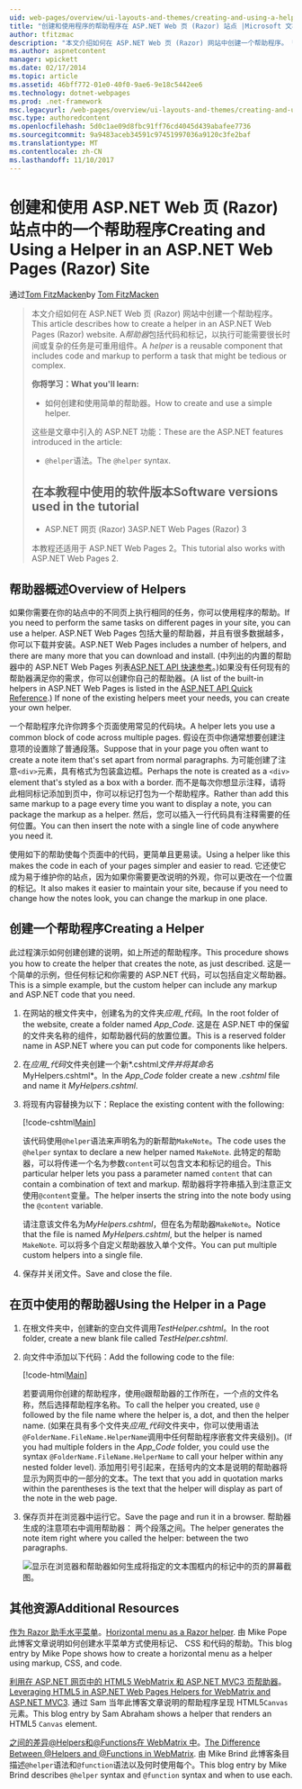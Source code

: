 ```yaml
---
uid: web-pages/overview/ui-layouts-and-themes/creating-and-using-a-helper-in-an-aspnet-web-pages-site
title: "创建和使用程序的帮助程序在 ASP.NET Web 页 (Razor) 站点 |Microsoft 文档"
author: tfitzmac
description: "本文介绍如何在 ASP.NET Web 页 (Razor) 网站中创建一个帮助程序。 帮助器是包含代码和性能标记是可重用组件..."
ms.author: aspnetcontent
manager: wpickett
ms.date: 02/17/2014
ms.topic: article
ms.assetid: 46bff772-01e0-40f0-9ae6-9e18c5442ee6
ms.technology: dotnet-webpages
ms.prod: .net-framework
msc.legacyurl: /web-pages/overview/ui-layouts-and-themes/creating-and-using-a-helper-in-an-aspnet-web-pages-site
msc.type: authoredcontent
ms.openlocfilehash: 5d0c1ae09d8fbc91ff76cd4045d439abafee7736
ms.sourcegitcommit: 9a9483aceb34591c97451997036a9120c3fe2baf
ms.translationtype: MT
ms.contentlocale: zh-CN
ms.lasthandoff: 11/10/2017
---
```

<a name="creating-and-using-a-helper-in-an-aspnet-web-pages-razor-site"></a><span data-ttu-id="4b6dc-104">创建和使用 ASP.NET Web 页 (Razor) 站点中的一个帮助程序</span><span class="sxs-lookup"><span data-stu-id="4b6dc-104">Creating and Using a Helper in an ASP.NET Web Pages (Razor) Site</span></span>
====================
<span data-ttu-id="4b6dc-105">通过[Tom FitzMacken](https://github.com/tfitzmac)</span><span class="sxs-lookup"><span data-stu-id="4b6dc-105">by [Tom FitzMacken](https://github.com/tfitzmac)</span></span>

> <span data-ttu-id="4b6dc-106">本文介绍如何在 ASP.NET Web 页 (Razor) 网站中创建一个帮助程序。</span><span class="sxs-lookup"><span data-stu-id="4b6dc-106">This article describes how to create a helper in an ASP.NET Web Pages (Razor) website.</span></span> <span data-ttu-id="4b6dc-107">A*帮助器*包括代码和标记，以执行可能需要很长时间或复杂的任务是可重用组件。</span><span class="sxs-lookup"><span data-stu-id="4b6dc-107">A *helper* is a reusable component that includes code and markup to perform a task that might be tedious or complex.</span></span>
> 
> <span data-ttu-id="4b6dc-108">**你将学习：**</span><span class="sxs-lookup"><span data-stu-id="4b6dc-108">**What you'll learn:**</span></span> 
> 
> - <span data-ttu-id="4b6dc-109">如何创建和使用简单的帮助器。</span><span class="sxs-lookup"><span data-stu-id="4b6dc-109">How to create and use a simple helper.</span></span>
> 
> <span data-ttu-id="4b6dc-110">这些是文章中引入的 ASP.NET 功能：</span><span class="sxs-lookup"><span data-stu-id="4b6dc-110">These are the ASP.NET features introduced in the article:</span></span>
> 
> - <span data-ttu-id="4b6dc-111">`@helper`语法。</span><span class="sxs-lookup"><span data-stu-id="4b6dc-111">The `@helper` syntax.</span></span>
>   
> 
> ## <a name="software-versions-used-in-the-tutorial"></a><span data-ttu-id="4b6dc-112">在本教程中使用的软件版本</span><span class="sxs-lookup"><span data-stu-id="4b6dc-112">Software versions used in the tutorial</span></span>
> 
> 
> - <span data-ttu-id="4b6dc-113">ASP.NET 网页 (Razor) 3</span><span class="sxs-lookup"><span data-stu-id="4b6dc-113">ASP.NET Web Pages (Razor) 3</span></span>
>   
> 
> <span data-ttu-id="4b6dc-114">本教程还适用于 ASP.NET Web Pages 2。</span><span class="sxs-lookup"><span data-stu-id="4b6dc-114">This tutorial also works with ASP.NET Web Pages 2.</span></span>


## <a name="overview-of-helpers"></a><span data-ttu-id="4b6dc-115">帮助器概述</span><span class="sxs-lookup"><span data-stu-id="4b6dc-115">Overview of Helpers</span></span>

<span data-ttu-id="4b6dc-116">如果你需要在你的站点中的不同页上执行相同的任务，你可以使用程序的帮助。</span><span class="sxs-lookup"><span data-stu-id="4b6dc-116">If you need to perform the same tasks on different pages in your site, you can use a helper.</span></span> <span data-ttu-id="4b6dc-117">ASP.NET Web Pages 包括大量的帮助器，并且有很多数据越多，你可以下载并安装。</span><span class="sxs-lookup"><span data-stu-id="4b6dc-117">ASP.NET Web Pages includes a number of helpers, and there are many more that you can download and install.</span></span> <span data-ttu-id="4b6dc-118">(中列出的内置的帮助器中的 ASP.NET Web Pages 列表[ASP.NET API 快速参考](https://go.microsoft.com/fwlink/?LinkId=202907)。)如果没有任何现有的帮助器满足你的需求，你可以创建你自己的帮助器。</span><span class="sxs-lookup"><span data-stu-id="4b6dc-118">(A list of the built-in helpers in ASP.NET Web Pages is listed in the [ASP.NET API Quick Reference](https://go.microsoft.com/fwlink/?LinkId=202907).) If none of the existing helpers meet your needs, you can create your own helper.</span></span>

<span data-ttu-id="4b6dc-119">一个帮助程序允许你跨多个页面使用常见的代码块。</span><span class="sxs-lookup"><span data-stu-id="4b6dc-119">A helper lets you use a common block of code across multiple pages.</span></span> <span data-ttu-id="4b6dc-120">假设在页中你通常想要创建注意项的设置除了普通段落。</span><span class="sxs-lookup"><span data-stu-id="4b6dc-120">Suppose that in your page you often want to create a note item that's set apart from normal paragraphs.</span></span> <span data-ttu-id="4b6dc-121">为可能创建了注意`<div>`元素，具有格式为包装盒边框。</span><span class="sxs-lookup"><span data-stu-id="4b6dc-121">Perhaps the note is created as a `<div>` element that's styled as a box with a border.</span></span> <span data-ttu-id="4b6dc-122">而不是每次你想显示注释，请将此相同标记添加到页中，你可以标记打包为一个帮助程序。</span><span class="sxs-lookup"><span data-stu-id="4b6dc-122">Rather than add this same markup to a page every time you want to display a note, you can package the markup as a helper.</span></span> <span data-ttu-id="4b6dc-123">然后，您可以插入一行代码具有注释需要的任何位置。</span><span class="sxs-lookup"><span data-stu-id="4b6dc-123">You can then insert the note with a single line of code anywhere you need it.</span></span>

<span data-ttu-id="4b6dc-124">使用如下的帮助使每个页面中的代码，更简单且更易读。</span><span class="sxs-lookup"><span data-stu-id="4b6dc-124">Using a helper like this makes the code in each of your pages simpler and easier to read.</span></span> <span data-ttu-id="4b6dc-125">它还使它成为易于维护你的站点，因为如果你需要更改说明的外观，你可以更改在一个位置的标记。</span><span class="sxs-lookup"><span data-stu-id="4b6dc-125">It also makes it easier to maintain your site, because if you need to change how the notes look, you can change the markup in one place.</span></span>

## <a name="creating-a-helper"></a><span data-ttu-id="4b6dc-126">创建一个帮助程序</span><span class="sxs-lookup"><span data-stu-id="4b6dc-126">Creating a Helper</span></span>

<span data-ttu-id="4b6dc-127">此过程演示如何创建创建的说明，如上所述的帮助程序。</span><span class="sxs-lookup"><span data-stu-id="4b6dc-127">This procedure shows you how to create the helper that creates the note, as just described.</span></span> <span data-ttu-id="4b6dc-128">这是一个简单的示例，但任何标记和你需要的 ASP.NET 代码，可以包括自定义帮助器。</span><span class="sxs-lookup"><span data-stu-id="4b6dc-128">This is a simple example, but the custom helper can include any markup and ASP.NET code that you need.</span></span>

1. <span data-ttu-id="4b6dc-129">在网站的根文件夹中，创建名为的文件夹*应用\_代码*。</span><span class="sxs-lookup"><span data-stu-id="4b6dc-129">In the root folder of the website, create a folder named *App\_Code*.</span></span> <span data-ttu-id="4b6dc-130">这是在 ASP.NET 中的保留的文件夹名称的组件，如帮助器代码的放置位置。</span><span class="sxs-lookup"><span data-stu-id="4b6dc-130">This is a reserved folder name in ASP.NET where you can put code for components like helpers.</span></span>
2. <span data-ttu-id="4b6dc-131">在*应用\_代码*文件夹创建一个新*.cshtml*文件并将其命名*MyHelpers.cshtml*。</span><span class="sxs-lookup"><span data-stu-id="4b6dc-131">In the *App\_Code* folder create a new *.cshtml* file and name it *MyHelpers.cshtml*.</span></span>
3. <span data-ttu-id="4b6dc-132">将现有内容替换为以下：</span><span class="sxs-lookup"><span data-stu-id="4b6dc-132">Replace the existing content with the following:</span></span>

    [!code-cshtml[Main](creating-and-using-a-helper-in-an-aspnet-web-pages-site/samples/sample1.cshtml)]

    <span data-ttu-id="4b6dc-133">该代码使用`@helper`语法来声明名为的新帮助`MakeNote`。</span><span class="sxs-lookup"><span data-stu-id="4b6dc-133">The code uses the `@helper` syntax to declare a new helper named `MakeNote`.</span></span> <span data-ttu-id="4b6dc-134">此特定的帮助器，可以将传递一个名为参数`content`可以包含文本和标记的组合。</span><span class="sxs-lookup"><span data-stu-id="4b6dc-134">This particular helper lets you pass a parameter named `content` that can contain a combination of text and markup.</span></span> <span data-ttu-id="4b6dc-135">帮助器将字符串插入到注意正文使用`@content`变量。</span><span class="sxs-lookup"><span data-stu-id="4b6dc-135">The helper inserts the string into the note body using the `@content` variable.</span></span>

    <span data-ttu-id="4b6dc-136">请注意该文件名为*MyHelpers.cshtml*，但在名为帮助器`MakeNote`。</span><span class="sxs-lookup"><span data-stu-id="4b6dc-136">Notice that the file is named *MyHelpers.cshtml*, but the helper is named `MakeNote`.</span></span> <span data-ttu-id="4b6dc-137">可以将多个自定义帮助器放入单个文件。</span><span class="sxs-lookup"><span data-stu-id="4b6dc-137">You can put multiple custom helpers into a single file.</span></span>
4. <span data-ttu-id="4b6dc-138">保存并关闭文件。</span><span class="sxs-lookup"><span data-stu-id="4b6dc-138">Save and close the file.</span></span>

## <a name="using-the-helper-in-a-page"></a><span data-ttu-id="4b6dc-139">在页中使用的帮助器</span><span class="sxs-lookup"><span data-stu-id="4b6dc-139">Using the Helper in a Page</span></span>

1. <span data-ttu-id="4b6dc-140">在根文件夹中，创建新的空白文件调用*TestHelper.cshtml*。</span><span class="sxs-lookup"><span data-stu-id="4b6dc-140">In the root folder, create a new blank file called *TestHelper.cshtml*.</span></span>
2. <span data-ttu-id="4b6dc-141">向文件中添加以下代码：</span><span class="sxs-lookup"><span data-stu-id="4b6dc-141">Add the following code to the file:</span></span>

    [!code-html[Main](creating-and-using-a-helper-in-an-aspnet-web-pages-site/samples/sample2.html)]

    <span data-ttu-id="4b6dc-142">若要调用你创建的帮助程序，使用`@`跟帮助器的工作所在，一个点的文件名称，然后选择帮助程序名称。</span><span class="sxs-lookup"><span data-stu-id="4b6dc-142">To call the helper you created, use `@` followed by the file name where the helper is, a dot, and then the helper name.</span></span> <span data-ttu-id="4b6dc-143">(如果在具有多个文件夹*应用\_代码*文件夹中，你可以使用语法`@FolderName.FileName.HelperName`调用中任何帮助程序嵌套文件夹级别)。</span><span class="sxs-lookup"><span data-stu-id="4b6dc-143">(If you had multiple folders in the *App\_Code* folder, you could use the syntax `@FolderName.FileName.HelperName` to call your helper within any nested folder level).</span></span> <span data-ttu-id="4b6dc-144">添加用引号引起来，在括号内的文本是说明的帮助器将显示为网页中的一部分的文本。</span><span class="sxs-lookup"><span data-stu-id="4b6dc-144">The text that you add in quotation marks within the parentheses is the text that the helper will display as part of the note in the web page.</span></span>
3. <span data-ttu-id="4b6dc-145">保存页并在浏览器中运行它。</span><span class="sxs-lookup"><span data-stu-id="4b6dc-145">Save the page and run it in a browser.</span></span> <span data-ttu-id="4b6dc-146">帮助器生成的注意项右中调用帮助器： 两个段落之间。</span><span class="sxs-lookup"><span data-stu-id="4b6dc-146">The helper generates the note item right where you called the helper: between the two paragraphs.</span></span>

    ![显示在浏览器和帮助器如何生成将指定的文本围框内的标记中的页的屏幕截图。](creating-and-using-a-helper-in-an-aspnet-web-pages-site/_static/image1.jpg)

## <a name="additional-resources"></a><span data-ttu-id="4b6dc-148">其他资源</span><span class="sxs-lookup"><span data-stu-id="4b6dc-148">Additional Resources</span></span>


<span data-ttu-id="4b6dc-149">[作为 Razor 助手水平菜单](http://mikepope.com/blog/DisplayBlog.aspx?permalink=2341)。</span><span class="sxs-lookup"><span data-stu-id="4b6dc-149">[Horizontal menu as a Razor helper](http://mikepope.com/blog/DisplayBlog.aspx?permalink=2341).</span></span> <span data-ttu-id="4b6dc-150">由 Mike Pope 此博客文章说明如何创建水平菜单方式使用标记、 CSS 和代码的帮助。</span><span class="sxs-lookup"><span data-stu-id="4b6dc-150">This blog entry by Mike Pope shows how to create a horizontal menu as a helper using markup, CSS, and code.</span></span>

<span data-ttu-id="4b6dc-151">[利用在 ASP.NET 网页中的 HTML5 WebMatrix 和 ASP.NET MVC3 页帮助器](http://geekswithblogs.net/wildturtle/archive/2010/11/08/html5-in-asp.net-web-pages-helpers-for-webmatrix-and_aspnet_mvc3.aspx)。</span><span class="sxs-lookup"><span data-stu-id="4b6dc-151">[Leveraging HTML5 in ASP.NET Web Pages Helpers for WebMatrix and ASP.NET MVC3](http://geekswithblogs.net/wildturtle/archive/2010/11/08/html5-in-asp.net-web-pages-helpers-for-webmatrix-and_aspnet_mvc3.aspx).</span></span> <span data-ttu-id="4b6dc-152">通过 Sam 当年此博客文章说明的帮助程序呈现 HTML5`Canvas`元素。</span><span class="sxs-lookup"><span data-stu-id="4b6dc-152">This blog entry by Sam Abraham shows a helper that renders an HTML5 `Canvas` element.</span></span>

<span data-ttu-id="4b6dc-153">[之间的差异@Helpers和@Functions在 WebMatrix 中](http://www.mikesdotnetting.com/Article/173/The-Difference-Between-@Helpers-and-@Functions-In-WebMatrix)。</span><span class="sxs-lookup"><span data-stu-id="4b6dc-153">[The Difference Between @Helpers and @Functions in WebMatrix](http://www.mikesdotnetting.com/Article/173/The-Difference-Between-@Helpers-and-@Functions-In-WebMatrix).</span></span> <span data-ttu-id="4b6dc-154">由 Mike Brind 此博客条目描述`@helper`语法和`@function`语法以及何时使用每个。</span><span class="sxs-lookup"><span data-stu-id="4b6dc-154">This blog entry by Mike Brind describes `@helper` syntax and `@function` syntax and when to use each.</span></span>
